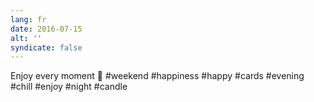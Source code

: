 ```yaml
---
lang: fr
date: 2016-07-15
alt: ''
syndicate: false
---
```


Enjoy every moment 🙂 #weekend #happiness #happy #cards #evening #chill #enjoy #night #candle
